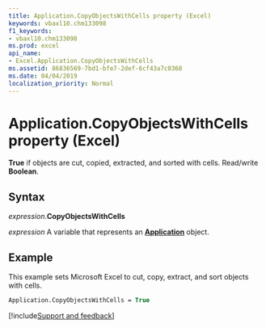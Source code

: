 ```yaml
---
title: Application.CopyObjectsWithCells property (Excel)
keywords: vbaxl10.chm133098
f1_keywords:
- vbaxl10.chm133098
ms.prod: excel
api_name:
- Excel.Application.CopyObjectsWithCells
ms.assetid: 86836569-7bd1-bfe7-2def-6cf43a7c0368
ms.date: 04/04/2019
localization_priority: Normal
---
```



# Application.CopyObjectsWithCells property (Excel)

**True** if objects are cut, copied, extracted, and sorted with cells. Read/write **Boolean**.


## Syntax

_expression_.**CopyObjectsWithCells**

_expression_ A variable that represents an **[Application](Excel.Application(object).md)** object.


## Example

This example sets Microsoft Excel to cut, copy, extract, and sort objects with cells.

```vb
Application.CopyObjectsWithCells = True
```




[!include[Support and feedback](~/includes/feedback-boilerplate.md)]